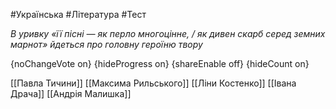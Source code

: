 #Українська #Література #Тест

*В уривку «її пісні — як перло многоцінне, / як дивен скарб серед земних марнот» йдеться про головну героїню твору*

{noChangeVote on}
{hideProgress on}
{shareEnable off}
{hideCount on}

[[Павла Тичини]]
[[Максима Рильського]]
[[Ліни Костенко]]
[[Івана Драча]]
[[Андрія Малишка]]
